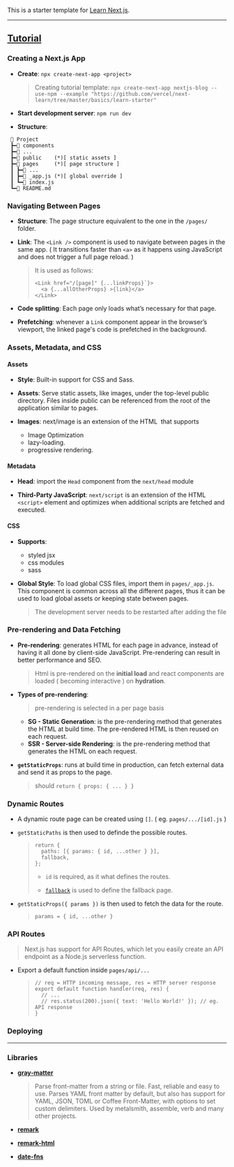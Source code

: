 This is a starter template for [Learn Next.js](https://nextjs.org/learn).

---

## [Tutorial](https://nextjs.org/learn/basics/create-nextjs-app)

### Creating a Next.js App

- **Create**: `npx create-next-app <project>`

  > Creating tutorial template: `npx create-next-app nextjs-blog --use-npm --example "https://github.com/vercel/next-learn/tree/master/basics/learn-starter"`

- **Start development server**: `npm run dev`

- **Structure**:

```
 📂 Project
 ┣━📂 components
 ┣━📂 ...
 ┣━📂 public    (*)[ static assets ]
 ┣━📂 pages     (*)[ page structure ]
 ┃ ┣━📂 ...
 ┃ ┣━📄 _app.js (*)[ global override ]
 ┃ ┗━📄 index.js
 ┗━📄 README.md
```

### Navigating Between Pages

- **Structure**: The page structure equivalent to the one in the `/pages/` folder.

- **Link**: The `<Link />` component is used to navigate between pages in the same app.
  ( It transitions faster than `<a>` as it happens using JavaScript and does not trigger a full page reload. )

  > It is used as follows:
  >
  > ```
  > <Link href="/[page]" {...linkProps}`}>
  >   <a {...allOtherProps} >{link}</a>
  > </Link>
  > ```

- **Code splitting**: Each page only loads what’s necessary for that page.

- **Prefetching**: whenever a `Link` component appear in the browser’s viewport, the linked page's code is prefetched in the background.

### Assets, Metadata, and CSS

#### Assets

- **Style**: Built-in support for CSS and Sass.

- **Assets**: Serve static assets, like images, under the top-level public directory. Files inside public can be referenced from the root of the application similar to pages.

- **Images**: next/image is an extension of the HTML <img> that supports
  - Image Optimization
  - lazy-loading.
  - progressive rendering.

#### Metadata

- **Head**: import the `Head` component from the `next/head` module

- **Third-Party JavaScript**: `next/script` is an extension of the HTML `<script>` element and optimizes when additional scripts are fetched and executed.

#### CSS

- **Supports**:

  - styled jsx
  - css modules
  - sass

- **Global Style**: To load global CSS files, import them in `pages/_app.js`.
  This component is common across all the different pages, thus it can be used to load global assets or keeping state between pages.
  > The development server needs to be restarted after adding the file

### Pre-rendering and Data Fetching

- **Pre-rendering**: generates HTML for each page in advance, instead of having it all done by client-side JavaScript. Pre-rendering can result in better performance and SEO.

  > Html is pre-rendered on the **initial load** and react components are loaded ( becoming interactive ) on **hydration**.

- **Types of pre-rendering**:

  > pre-rendering is selected in a per page basis

  - **SG - Static Generation**: is the pre-rendering method that generates the HTML at build time. The pre-rendered HTML is then reused on each request.
  - **SSR - Server-side Rendering**: is the pre-rendering method that generates the HTML on each request.

- **`getStaticProps`**: runs at build time in production, can fetch external data and send it as props to the page.
  > should `return { props: { ... } }`

### Dynamic Routes

- A dynamic route page can be created using `[]`. ( eg. `pages/.../[id].js` )

- `getStaticPaths` is then used to definde the possible routes.

  > ```
  > return {
  >   paths: [{ params: { id, ...other } }],
  >   fallback,
  > };
  > ```
  >
  > - `id` is required, as it what defines the routes.
  >
  > - [`fallback`](https://nextjs.org/docs/api-reference/data-fetching/get-static-paths#fallback-false) is used to define the fallback page.

- `getStaticProps({ params })` is then used to fetch the data for the route.
  > `params = { id, ...other }`

### API Routes

> Next.js has support for API Routes, which let you easily create an API endpoint as a Node.js serverless function.

- Export a default function inside `pages/api/...`
  > ```
  > // req = HTTP incoming message, res = HTTP server response
  > export default function handler(req, res) {
  >   // ...
  >   // res.status(200).json({ text: 'Hello World!' }); // eg. API response
  > }
  > ```

### Deploying

---

### Libraries

- **[gray-matter](https://github.com/jonschlinkert/gray-matter)**

  > Parse front-matter from a string or file. Fast, reliable and easy to use. Parses YAML front matter by default, but also has support for YAML, JSON, TOML or Coffee Front-Matter, with options to set custom delimiters. Used by metalsmith, assemble, verb and many other projects.

- **[remark]()**

- **[remark-html]()**

- **[date-fns]()**
